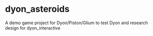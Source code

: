 # dyon_asteroids
A demo game project for Dyon/Piston/Glium to test Dyon and research design for dyon_interactive
